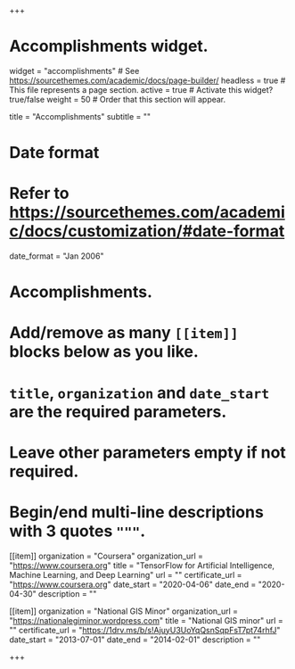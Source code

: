 +++
# Accomplishments widget.
widget = "accomplishments"  # See https://sourcethemes.com/academic/docs/page-builder/
headless = true  # This file represents a page section.
active = true  # Activate this widget? true/false
weight = 50  # Order that this section will appear.

title = "Accomplish&shy;ments"
subtitle = ""

# Date format
#   Refer to https://sourcethemes.com/academic/docs/customization/#date-format
date_format = "Jan 2006"

# Accomplishments.
#   Add/remove as many `[[item]]` blocks below as you like.
#   `title`, `organization` and `date_start` are the required parameters.
#   Leave other parameters empty if not required.
#   Begin/end multi-line descriptions with 3 quotes `"""`.

[[item]]
  organization = "Coursera"
  organization_url = "https://www.coursera.org"
  title = "TensorFlow for Artificial Intelligence, Machine Learning, and Deep Learning"
  url = ""
  certificate_url = "https://www.coursera.org"
  date_start = "2020-04-06"
  date_end = "2020-04-30"
  description = ""
 
[[item]]
  organization = "National GIS Minor"
  organization_url = "https://nationalegiminor.wordpress.com"
  title = "National GIS minor"
  url = ""
  certificate_url = "https://1drv.ms/b/s!AjuyU3UoYqQsnSqpFsT7pt74rhfJ"
  date_start = "2013-07-01"
  date_end = "2014-02-01"
  description = ""

+++
